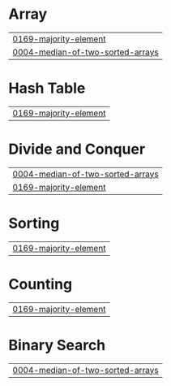 # Array
|  |
| ------- |
| [0169-majority-element](https://github.com/ReshmaGhanta/LeetCodeProblems/tree/master/0169-majority-element) |
| [0004-median-of-two-sorted-arrays](https://github.com/ReshmaGhanta/LeetCodeProblems/tree/master/0004-median-of-two-sorted-arrays) |


# Hash Table
|  |
| ------- |
| [0169-majority-element](https://github.com/ReshmaGhanta/LeetCodeProblems/tree/master/0169-majority-element) |
# Divide and Conquer
|  |
| ------- |
| [0004-median-of-two-sorted-arrays](https://github.com/ReshmaGhanta/LeetCodeProblems/tree/master/0004-median-of-two-sorted-arrays) |
| [0169-majority-element](https://github.com/ReshmaGhanta/LeetCodeProblems/tree/master/0169-majority-element) |
# Sorting
|  |
| ------- |
| [0169-majority-element](https://github.com/ReshmaGhanta/LeetCodeProblems/tree/master/0169-majority-element) |
# Counting
|  |
| ------- |
| [0169-majority-element](https://github.com/ReshmaGhanta/LeetCodeProblems/tree/master/0169-majority-element) |
# Binary Search
|  |
| ------- |
| [0004-median-of-two-sorted-arrays](https://github.com/ReshmaGhanta/LeetCodeProblems/tree/master/0004-median-of-two-sorted-arrays) |